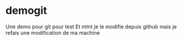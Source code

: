 # demogit
Une demo pour git pour test
Et mtnt je le modifie depuis github
mais je refais une modification de ma machine